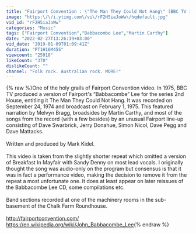 ```yaml
---
title: "Fairport Convention : \"The Man They Could Not Hang\" (BBC TV 1975)"
image: "https:\/\/i.ytimg.com\/vi\/rF2H5iaJoWw\/hqdefault.jpg"
vid_id: "rF2H5iaJoWw"
categories: "Music"
tags: ["Fairport Convention","Babbacombe Lee","Martin Carthy"]
date: "2022-02-27T13:26:39+03:00"
vid_date: "2019-01-09T01:09:41Z"
duration: "PT1H16M45S"
viewcount: "25918"
likeCount: "370"
dislikeCount: ""
channel: "Folk rock. Australian rock. MORE!"
---
```

{% raw %}One of the holy grails of Fairport Convention video.  In 1975, BBC TV produced a version of Fairport's “Babbacombe” Lee for the series 2nd House, entitling it The Man They Could Not Hang. It was recorded on September 24, 1974 and broadcast on February 1, 1975. This featured narration by Melvyn Bragg, broadsides by Martin Carthy, and most of the songs from the record (with a few besides) by an unusual Fairport line-up consisting of Dave Swarbrick, Jerry Donahue, Simon Nicol, Dave Pegg and Dave Mattacks.<br /><br />Written and produced by Mark Kidel.<br /><br />This video is taken from the slightly shorter repeat which omitted a version of Breakfast In Mayfair with Sandy Denny on most lead vocals.  I originally thought the song was audio-only on the program but consensus is that it was in fact a performance video, making the decision to remove it from the repeat a most unfortunate one. It does at least appear on later reissues of the Babbacombe Lee CD, some compilations etc.<br /><br />Band sections recorded at one of the machinery rooms in the sub-basement of the Chalk Farm Roundhouse.<br /><br /><a rel="nofollow" target="blank" href="http://fairportconvention.com/">http://fairportconvention.com/</a><br /><a rel="nofollow" target="blank" href="https://en.wikipedia.org/wiki/John_Babbacombe_Lee">https://en.wikipedia.org/wiki/John_Babbacombe_Lee</a>{% endraw %}
